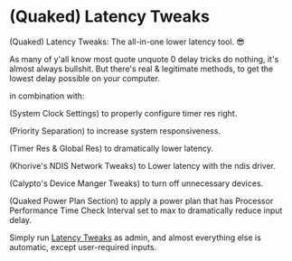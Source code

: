 # (Quaked) Latency Tweaks
(Quaked) Latency Tweaks: The all-in-one lower latency tool. 😎 

As many of y'all know most quote unquote 0 delay tricks do nothing, it's almost always bullshit. But there's real & legitimate methods, to get the lowest delay possible on your computer.

in combination with: 

(System Clock Settings) to properly configure timer res right.

(Priority Separation) to increase system responsiveness. 

(Timer Res & Global Res) to dramatically lower latency.

(Khorive's NDIS Network Tweaks) to Lower latency with the ndis driver.

(Calypto's Device Manger Tweaks) to turn off unnecessary devices. 

(Quaked Power Plan Section) to apply a power plan that has Processor Performance Time Check Interval set to max to dramatically reduce input delay.

Simply run [Latency Tweaks](https://github.com/QuakedK/0-Delay/releases/download/optimization/Quaked-Latency-Tweaks-V2.2.bat) as admin, and almost everything else is automatic, except user-required inputs.
